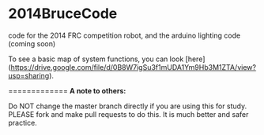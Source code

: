 2014BruceCode
=============

code for the 2014 FRC competition robot, and the arduino lighting code (coming soon)

To see a basic map of system functions, you can look [here] (https://drive.google.com/file/d/0B8W7igSu3f1mUDA1Ym9Hb3M1ZTA/view?usp=sharing).

=============
<strong>A note to others:</strong>

Do NOT change the master branch directly if you are using this for study. PLEASE fork and make pull requests to do this. It is much better and safer practice.
